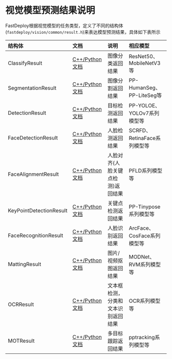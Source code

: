 # 视觉模型预测结果说明

FastDeploy根据视觉模型的任务类型，定义了不同的结构体(`fastdeploy/vision/common/result.h`)来表达模型预测结果，具体如下表所示

| 结构体                     | 文档                                            | 说明                | 相应模型                    |
|:------------------------|:----------------------------------------------|:------------------|:------------------------|
| ClassifyResult          | [C++/Python文档](./classification_result.md)    | 图像分类返回结果          | ResNet50、MobileNetV3等   |
| SegmentationResult      | [C++/Python文档](./segmentation_result.md)      | 图像分割返回结果          | PP-HumanSeg、PP-LiteSeg等 |
| DetectionResult         | [C++/Python文档](./detection_result.md)         | 目标检测返回结果          | PP-YOLOE、YOLOv7系列模型等    |
| FaceDetectionResult     | [C++/Python文档](./face_detection_result.md)    | 人脸检测返回结果          | SCRFD、RetinaFace系列模型等   |
| FaceAlignmentResult     | [C++/Python文档](./face_alignment_result.md)    | 人脸对齐(人脸关键点检测)返回结果          | PFLD系列模型等                |
| KeyPointDetectionResult | [C++/Python文档](./keypointdetection_result.md) | 关键点检测返回结果         | PP-Tinypose系列模型等        |
| FaceRecognitionResult   | [C++/Python文档](./face_recognition_result.md)  | 人脸识别返回结果          | ArcFace、CosFace系列模型等    |
| MattingResult           | [C++/Python文档](./matting_result.md)           | 图片/视频抠图返回结果      | MODNet、RVM系列模型等         |
| OCRResult               | [C++/Python文档](./ocr_result.md)               | 文本框检测，分类和文本识别返回结果 | OCR系列模型等                |
| MOTResult               | [C++/Python文档](./mot_result.md)               | 多目标跟踪返回结果         | pptracking系列模型等         |

